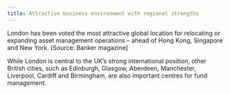 ```yaml
---
title: Attractive business environment with regional strengths
---
```


London has been voted the most attractive global location for relocating or expanding asset management operations – ahead of Hong Kong, Singapore and New York. [Source: Banker magazine]

While London is central to the UK’s strong international position, other British cities, such as Edinburgh, Glasgow, Aberdeen, Manchester, Liverpool, Cardiff and Birmingham, are also important centres for fund management.
